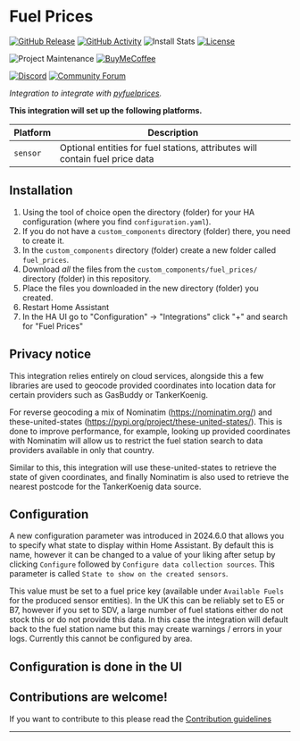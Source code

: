 # Fuel Prices

[![GitHub Release][releases-shield]][releases]
[![GitHub Activity][commits-shield]][commits]
![Install Stats][stats]
[![License][license-shield]](LICENSE)

![Project Maintenance][maintenance-shield]
[![BuyMeCoffee][buymecoffeebadge]][buymecoffee]

[![Discord][discord-shield]][discord]
[![Community Forum][forum-shield]][forum]

_Integration to integrate with [pyfuelprices][pyfuelprices]._

**This integration will set up the following platforms.**

| Platform | Description                                                                  |
| -------- | ---------------------------------------------------------------------------- |
| `sensor` | Optional entities for fuel stations, attributes will contain fuel price data |

## Installation

1. Using the tool of choice open the directory (folder) for your HA configuration (where you find `configuration.yaml`).
1. If you do not have a `custom_components` directory (folder) there, you need to create it.
1. In the `custom_components` directory (folder) create a new folder called `fuel_prices`.
1. Download _all_ the files from the `custom_components/fuel_prices/` directory (folder) in this repository.
1. Place the files you downloaded in the new directory (folder) you created.
1. Restart Home Assistant
1. In the HA UI go to "Configuration" -> "Integrations" click "+" and search for "Fuel Prices"

## Privacy notice

This integration relies entirely on cloud services, alongside this a few libraries are used to geocode provided coordinates into location data for certain providers such as GasBuddy or TankerKoenig.

For reverse geocoding a mix of Nominatim (https://nominatim.org/) and these-united-states (https://pypi.org/project/these-united-states/). This is done to improve performance, for example, looking up provided coordinates with Nominatim will allow us to restrict the fuel station search to data providers available in only that country.

Similar to this, this integration will use these-united-states to retrieve the state of given coordinates, and finally Nominatim is also used to retrieve the nearest postcode for the TankerKoenig data source.

## Configuration

A new configuration parameter was introduced in 2024.6.0 that allows you to specify what state to display within Home Assistant. By default this is name, however it can be changed to a value of your liking after setup by clicking `Configure` followed by `Configure data collection sources`. This parameter is called `State to show on the created sensors`.

This value must be set to a fuel price key (available under `Available Fuels` for the produced sensor entities). In the UK this can be reliably set to E5 or B7, however if you set to SDV, a large number of fuel stations either do not stock this or do not provide this data. In this case the integration will default back to the fuel station name but this may create warnings / errors in your logs. Currently this cannot be configured by area.

## Configuration is done in the UI

<!---->

## Contributions are welcome!

If you want to contribute to this please read the [Contribution guidelines](CONTRIBUTING.md)

---

[pyfuelprices]: https://github.com/pantherale0/pyfuelprices
[buymecoffee]: https://www.buymeacoffee.com/pantherale0
[buymecoffeebadge]: https://img.shields.io/badge/buy%20me%20a%20coffee-donate-yellow.svg?style=for-the-badge
[commits-shield]: https://img.shields.io/github/commit-activity/y/pantherale0/ha-fuelprices.svg?style=for-the-badge
[stats]: https://img.shields.io/badge/dynamic/json?color=41BDF5&logo=home-assistant&label=integration%20usage&suffix=%20installs&cacheSeconds=15600&url=https://analytics.home-assistant.io/custom_integrations.json&query=$.fuel_prices.total&style=for-the-badge
[commits]: https://github.com/pantherale0/ha-fuelprices/commits/main
[discord]: https://discord.gg/Qa5fW2R
[discord-shield]: https://img.shields.io/discord/330944238910963714.svg?style=for-the-badge
[exampleimg]: example.png
[forum-shield]: https://img.shields.io/badge/community-forum-brightgreen.svg?style=for-the-badge
[forum]: https://community.home-assistant.io/
[license-shield]: https://img.shields.io/github/license/pantherale0/ha-fuelprices.svg?style=for-the-badge
[maintenance-shield]: https://img.shields.io/badge/maintainer-%40pantherale0-blue.svg?style=for-the-badge
[releases-shield]: https://img.shields.io/github/release/pantherale0/ha-fuelprices.svg?style=for-the-badge
[releases]: https://github.com/pantherale0/ha-fuelprices/releases
